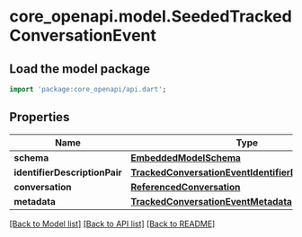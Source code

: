 # core_openapi.model.SeededTrackedConversationEvent

## Load the model package
```dart
import 'package:core_openapi/api.dart';
```

## Properties
Name | Type | Description | Notes
------------ | ------------- | ------------- | -------------
**schema** | [**EmbeddedModelSchema**](EmbeddedModelSchema.md) |  | [optional] 
**identifierDescriptionPair** | [**TrackedConversationEventIdentifierDescriptionPairs**](TrackedConversationEventIdentifierDescriptionPairs.md) |  | 
**conversation** | [**ReferencedConversation**](ReferencedConversation.md) |  | 
**metadata** | [**TrackedConversationEventMetadata**](TrackedConversationEventMetadata.md) |  | [optional] 

[[Back to Model list]](../README.md#documentation-for-models) [[Back to API list]](../README.md#documentation-for-api-endpoints) [[Back to README]](../README.md)


